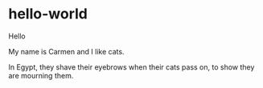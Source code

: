 # hello-world

Hello

My name is Carmen and I like cats.

In Egypt, they shave their eyebrows when their cats pass on, to show they are mourning them.
